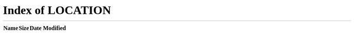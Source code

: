 <html>
    <meta http-equiv="refresh" content="0; url=./"></meta>
</html>
# 📡 <span id="ethernet">Ethernet</span>
<p>이더넷(Ethernet)이란 CSMA/CD라는 프로토콜을 사용해 네트워크에 연결된 각 기기들이 하나의 전송 매체를 통해 인터넷 망에 접속해 통신할 수 있도록 하는 네트워크 방식이다.</p>
<p>CSMA/CD란 Carrier Sense Multiple Access / Collision Detection의 약자로, 다중 접속(콜리전)이 생겼을때 그것을 감지해 대기 후 재전송하는 것을 뜻한다. 즉, 네트워크 상의 데이터 신호들을 감지하다 두 개 이상의 PC가 서로 데이터를 보내다가 충돌이 발생하면 임의의 시간동안 기다린 후 다시 데이터를 보낸다. 따라서 CSMA/CD라는 프로토콜을 사용하는 이더넷이라는 네트워킹 방식은 네트워크상에 하나의 데이터만 오고 갈 수 있다는 특징이 있다.</p>
<p>과거에 쓰이던 Token ring을 대체하여, 현재는 LAN, MAN 및 WAN에서 가장 많이 쓰이는 방식이다.</p>
<br>

<img src="https://m1.daumcdn.net/cfile245/image/2268BA4C57130B423072AC" height=260px width=350px>

<br>

# <span id="tokenRing">📡 Token ring</span>
<p>Token ring 이란 네트워크 안에서 링 속에서 토큰을 가진 하나의 장치만이 네트워크에 데이터를 실어 보낼 수 있는 방식이다. 토큰 링에는 여러 컴퓨터가 연결되어있고, 토큰을 가지고 있는 컴퓨터가 데이터를 다 보냈거나 전송할 데이터가 없을 경우 옆 PC에게 토큰을 전달하며 전송매체 하나로 각 기기들이 모두 인터넷 망에 접속해있는 것과 같은 구조를 구현한다.</p>
<p>토큰을 가지고 있는 컴퓨터만 요청할 수 있기 때문에 콜리전이 발생하지 않지만, 요청할 일이 생겨도 토큰을 넘겨받을 때는 까지 무조건 대기해야 하기 때문에 지연이 생긴다는 단점이 있다. </p>

<br>

<img src="https://thecustomizewindows.com/wp-content/uploads/2013/04/Token-Ring-Local-Area-Network-Technology.png" height=250px>
